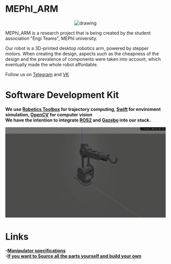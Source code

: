 # MEPhI_ARM

<p align="center">
  <img src="Images/manipulator_mephi.png" alt="drawing" width="700"/> 
</p>

MEPhI_ARM is a research project that is being created by the student association "Engi Teams", MEPhI university. <br />

Our robot is a 3D-printed desktop robotics arm, powered by stepper motors. When creating the design, aspects such as the cheapness of the design and the prevalence of components were taken into account, which eventually made the whole robot affordable.<br />

Follow us on [Telegram](https://t.me/engistories) and [VK](https://vk.com/engiteam.mephi)<b />

# Software Development Kit

  We use [Robotics Toolbox](https://github.com/petercorke/robotics-toolbox-python) for trajectory computing, [Swift](https://github.com/jhavl/swift) for enviroment simulation, [OpenCV](https://github.com/opencv/opencv) for computer vision<br />
  We have the intention to integrate [ROS2](https://github.com/ros2) and [Gazebo](https://github.com/gazebosim) into our stack.

<p align="center">
  <img src="Images/jtraj.gif" alt="drawing" width="700"/>
</p>
 
# Links

  -[Manipulator specifications](https://docs.google.com/spreadsheets/d/1I2XZErj4YQ8Yl8tPQ1UcFLSMpRR4VvGe/edit?gid=242990879#gid=242990879)<br />
  -[If you want to Source all the parts yourself and build your own](https://drive.google.com/drive/folders/1ZJRR6bhaU4pdOjzauf-HGAITrqvZO9AC)<br />






